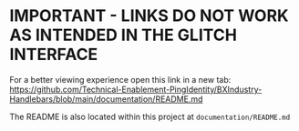 # IMPORTANT - LINKS DO NOT WORK AS INTENDED IN THE GLITCH INTERFACE

For a better viewing experience open this link in a new tab:
https://github.com/Technical-Enablement-PingIdentity/BXIndustry-Handlebars/blob/main/documentation/README.md

The README is also located within this project at `documentation/README.md`

